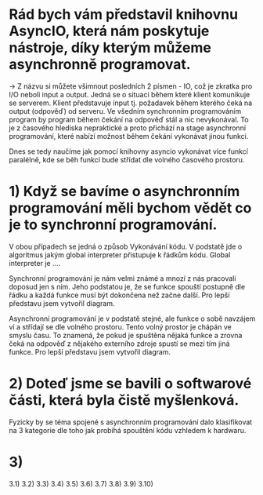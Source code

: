 # Rád bych vám představil knihovnu AsyncIO, která nám poskytuje nástroje, díky kterým můžeme asynchronně programovat.
-> Z názvu si můžete všimnout posledních 2 písmen - IO, což je zkratka pro I/O neboli input a output. 
Jedná se o situaci během které klient komunikuje se serverem. Klient představuje input tj. požadavek
během kterého čeká na output (odpověď) od serveru. Ve všedním synchronním programováním program by program během čekání na odpověď stál a nic nevykonával.
To je z časového hlediska nepraktické a proto přichází na stage asynchronní programování, které nabízí možnost během čekání vykonávat jinou funkci.

Dnes se tedy naučíme jak pomocí knihovny asyncio vykonávat více funkcí paralélně, kde se běh funkcí bude střídat dle volného časového prostoru.

# 1) Když se bavíme o asynchronním programování měli bychom vědět co je to synchronní programování. 
V obou případech se jedná o způsob Vykonávání kódu. 
V podstatě jde o algoritmus jakým global interpreter přistupuje k řádkům kódu.
Global interpreter je ....

Synchronní programování je nám velmi známé a mnozí z nás pracovali doposud jen s ním. 
Jeho podstatou je, že se funkce spouští postupně dle řádku a každá funkce musí být dokončena než začne další.
Pro lepší představu jsem vytvořil diagram.

Asynchronní programování je v podstatě stejné, ale funkce o sobě navzájem ví a střídají se dle volného prostoru.
Tento volný prostor je chápán ve smyslu času. To znamená, že pokud je spuštěna nějaká funkce a zrovna čeká na odpověď z nějakého externího zdroje
spustí se mezi tím jiná funkce.
Pro lepší představu jsem vytvořil diagram.

# 2) Doteď jsme se bavili o softwarové části, která byla čistě myšlenková. 
Fyzicky by se téma spojené s asynchronním programování dalo klasifikovat na 3 kategorie dle toho jak probíhá spouštění kódu vzhledem k hardwaru.

# 3)
3.1) 
3.2)
3.3)
3.4)
3.5)
3.6)
3.7)
3.8)
3.9)
3.10)

